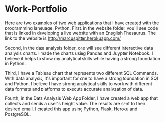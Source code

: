 # Work-Portfolio
Here are two examples of two web applications that I have created with the programming language, Python. First, in the website folder, you'll see code that is linked in developing a live website with an Ensglish Thesaurus. The link to the website is http://marcuspitter.herokuapp.com/


Second, in the data analysis folder, one will see different interactive data analysis charts. I made the charts using Pandas and Juypter Notebook. I believe it helps to show my analytical skills while having a strong foundation in Python.


Third, I have a Tableau chart that represents two different SQL Commands. With data analysis, it's important for one to have a strong foundation in SQl and Python. I believe I have strong analytical skills to work with different data formats and platforms to execute accurate analyzation of data.

Fourth, in the Data Analysis Web App Folder, I have created a web app that collects and sends a user's height value. The results are sent to their desired email. I created this app using Python, Flask, Heroku and PostgreSQL.

